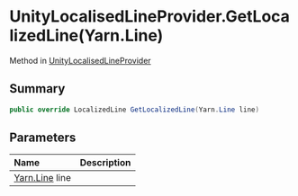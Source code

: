 # UnityLocalisedLineProvider.GetLocalizedLine(Yarn.Line)

Method in [UnityLocalisedLineProvider](/docs/api/csharp/yarn.unity.unitylocalization.unitylocalisedlineprovider.md)

## Summary



```csharp
public override LocalizedLine GetLocalizedLine(Yarn.Line line)
```

## Parameters

|Name|Description|
|:---|:---|
|[Yarn.Line](/docs/api/csharp/yarn.line.md) line||

